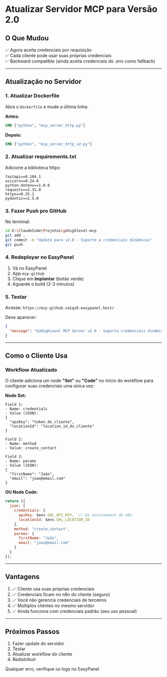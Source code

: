 # Atualizar Servidor MCP para Versão 2.0

## O Que Mudou

✅ Agora aceita credenciais por requisição  
✅ Cada cliente pode usar suas próprias credenciais  
✅ Backward compatible (ainda aceita credenciais do .env como fallback)

---

## Atualização no Servidor

### 1. Atualizar Dockerfile

Abra o `Dockerfile` e mude a última linha:

**Antes:**
```dockerfile
CMD ["python", "mcp_server_http.py"]
```

**Depois:**
```dockerfile
CMD ["python", "mcp_server_http_v2.py"]
```

### 2. Atualizar requirements.txt

Adicione a biblioteca httpx:

```
fastapi==0.104.1
uvicorn==0.24.0
python-dotenv==1.0.0
requests==2.31.0
httpx==0.25.1
pydantic==2.5.0
```

### 3. Fazer Push pro GitHub

No terminal:

```bash
cd E:\ClaudeCode\Projetos\gohighlevel-mcp
git add .
git commit -m "Update para v2.0 - Suporte a credenciais dinâmicas"
git push
```

### 4. Redeployar no EasyPanel

1. Vá no EasyPanel
2. App `mcp-github`
3. Clique em **Implantar** (botão verde)
4. Aguarde o build (2-3 minutos)

### 5. Testar

Acesse: `https://mcp-github.va1qz0.easypanel.host/`

Deve aparecer:
```json
{
  "message": "GoHighLevel MCP Server v2.0 - Suporta credenciais dinâmicas"
}
```

---

## Como o Cliente Usa

### Workflow Atualizado

O cliente adiciona um node **"Set"** ou **"Code"** no início do workflow para configurar suas credenciais uma única vez:

**Node Set:**
```
Field 1:
- Name: credentials
- Value (JSON):
{
  "apiKey": "token_do_cliente",
  "locationId": "location_id_do_cliente"
}

Field 2:
- Name: method
- Value: create_contact

Field 3:
- Name: params
- Value (JSON):
{
  "firstName": "João",
  "email": "joao@email.com"
}
```

**OU Node Code:**
```javascript
return [{
  json: {
    credentials: {
      apiKey: $env.GHL_API_KEY,  // Do environment do n8n
      locationId: $env.GHL_LOCATION_ID
    },
    method: "create_contact",
    params: {
      firstName: "João",
      email: "joao@email.com"
    }
  }
}];
```

---

## Vantagens

1. ✅ Cliente usa suas próprias credenciais
2. ✅ Credenciais ficam no n8n do cliente (seguro)
3. ✅ Você não gerencia credenciais de terceiros
4. ✅ Múltiplos clientes no mesmo servidor
5. ✅ Ainda funciona com credenciais padrão (seu uso pessoal)

---

## Próximos Passos

1. Fazer update do servidor
2. Testar
3. Atualizar workflow do cliente
4. Redistribuir

Qualquer erro, verifique os logs no EasyPanel.
